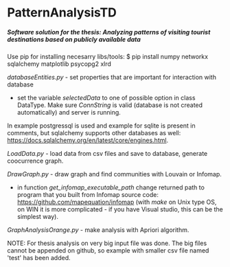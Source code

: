 # PatternAnalysisTD
##### Software solution for the thesis: Analyzing patterns of visiting tourist destinations based on publicly available data

Use pip for installing necesarry libs/tools: 
$ pip install numpy networkx sqlalchemy matplotlib psycopg2 xlrd

*databaseEntities.py* - set properties that are important for interaction with database
- set the variable *selectedData* to one of possible option in class DataType. Make sure *ConnString* is valid (database is not created automatically) and server is running. 

In example postgressql is used and example for sqlite is present in comments, but sqlalchemy supports other databases as well: https://docs.sqlalchemy.org/en/latest/core/engines.html.

*LoadData.py* - load data from csv files and save to database, generate coocurrence graph.

*DrawGraph.py* - draw graph and find communities with Louvain or Infomap.
- in function *get_infomap_executable_path* change returned path to program that you built from Infomap source code: https://github.com/mapequation/infomap
 (with *make* on Unix type OS, on WIN it is more complicated - if you have Visual studio, this can be the simplest way). 

*GraphAnalysisOrange.py* - make analysis with Apriori algorithm.

NOTE: For thesis analysis on very big input file was done. The big files cannot be appended on github, so example with smaller csv file named 'test' has been added.
